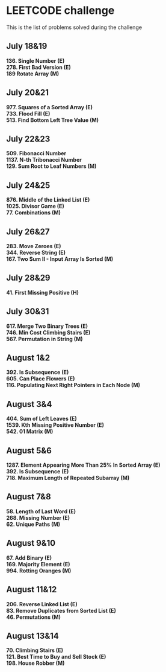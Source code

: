 # LEETCODE challenge
This is the list of problems solved during the challenge

## July 18&19
**136. Single Number (E)**  
**278. First Bad Version (E)**  
**189 Rotate Array (M)**  
## July 20&21
**977. Squares of a Sorted Array (E)**  
**733. Flood Fill (E)**  
**513. Find Bottom Left Tree Value (M)**  
## July 22&23  
**509. Fibonacci Number**  
**1137. N-th Tribonacci Number**  
**129. Sum Root to Leaf Numbers (M)**  
## July 24&25
**876. Middle of the Linked List (E)**  
**1025. Divisor Game (E)**  
**77. Combinations (M)**  
## July 26&27
**283. Move Zeroes (E)**  
**344. Reverse String (E)**  
**167. Two Sum II - Input Array Is Sorted (M)**  
## July 28&29
**41. First Missing Positive (H)**  
## July 30&31
**617. Merge Two Binary Trees (E)**  
**746. Min Cost Climbing Stairs (E)**  
**567. Permutation in String (M)**  
## August 1&2
**392. Is Subsequence (E)**  
**605. Can Place Flowers (E)**  
**116. Populating Next Right Pointers in Each Node (M)**
## August 3&4
**404. Sum of Left Leaves (E)**  
**1539. Kth Missing Positive Number (E)**  
**542. 01 Matrix (M)**  
## August 5&6
**1287. Element Appearing More Than 25% In Sorted Array (E)**  
**392. Is Subsequence (E)**  
**718. Maximum Length of Repeated Subarray (M)**  
## August 7&8
**58. Length of Last Word (E)**  
**268. Missing Number (E)**  
**62. Unique Paths (M)**  
## August 9&10
**67. Add Binary (E)**  
**169. Majority Element (E)**  
**994. Rotting Oranges (M)**  
## August 11&12
**206. Reverse Linked List (E)**  
**83. Remove Duplicates from Sorted List (E)**  
**46. Permutations (M)**  
## August 13&14
**70. Climbing Stairs (E)**  
**121. Best Time to Buy and Sell Stock (E)**  
**198. House Robber (M)**  
